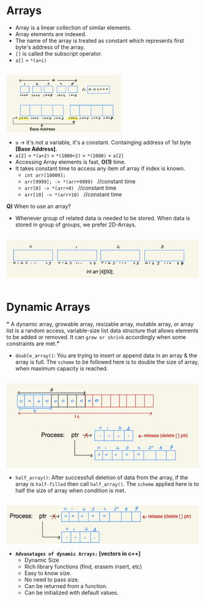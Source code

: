 # Arrays
- Array is a linear collection of similar elements.
- Array elements are indexed.
- The name of the array is treated as constant which represents first byte's address of the array.
- `[]` is called the subscript operator.
- `a[]` = `*(a+i)`
<br><br>
<img src="./pics/1.png" width="300" height="150">
<br>

- `a` -> it's not a variable, it's a constant. Containging address of 1st byte **[Base Address]**.
- `a[2]` = `*(a+2)` = `*(1000+2)` = `*(1008)` = `a[2]`
- Accessing Array elements is fast, **O(1)** time.
- It takes constant time to access any item of array if index is known.
    - `int arr[10000];`
    - `arr[9999]; -> *(arr+9999) ` //constant time
    - `arr[0] -> *(arr+0) ` //constant time
    - `arr[10] -> *(arr+10) ` //constant time

**Q)** When to use an array?
- Whenever group of related data is needed to be stored. When data is stored in group of groups, we prefer 2D-Arrays.
<br><br>
<img src="./pics/2.png" width="600" height="100">
<br><br>

# Dynamic Arrays
**"** A dynamic array, growable array, resizable array, mutable array, or array list is a random access, variable-size list data structure that allows elements to be added or removed. It can `grow or shrink` accordingly when some constraints are met.**"**
- `double_array()`: You are trying to insert or append data in an array & the array is full. The `scheme` to be followed here is to double the size of array, when maximum capacity is reached.
<br><br>
<img src="./pics/3.png" width="600" height="220">
<br>

- `half_array()`: After successfull deletion of data from the array, if the array is `half-filled` then call `half_array()`. The `scheme` applied here is to half the size of array when condition is met.
<br><br>
<img src="./pics/4.png" width="600" height="100">
<br>

- **`Advanatages of dynamic Arrays:` [vectors in c++]**
    - Dynamic Size
    - Rich library functions (find, erasem insert, etc)
    - Easy to know size.
    - No need to pass size.
    - Can be returned from a function.
    - Can be initialized with default values.